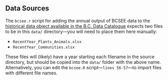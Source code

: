 <!--
Copyright 2018 Province of British Columbia

Licensed under the Apache License, Version 2.0 (the "License");
you may not use this file except in compliance with the License.
You may obtain a copy of the License at

http://www.apache.org/licenses/LICENSE-2.0

Unless required by applicable law or agreed to in writing, software distributed under the License is distributed on an "AS IS" BASIS,
WITHOUT WARRANTIES OR CONDITIONS OF ANY KIND, either express or implied.
See the License for the specific language governing permissions and limitations under the License.
-->

## Data Sources

The `bcsee.r` script for adding the annual output of BCSEE data to the [historical data object available in the B.C. Data Catalogue](https://catalogue.data.gov.bc.ca/dataset/d3651b8c-f560-48f7-a34e-26b0afc77d84) expects two files to be in this `data/` directory&mdash;you will need to place them here manually:

- `RecentYear_Plants_Animals.xlsx`
- `RecentYear_Communities.xlsx` 

These files will (likely) have a year starting each filename in the source directory, but should be copied into the `data/` folder with the above name. Alternatively, you can edit the `bcsee.R` script&mdash;`lines 56-57`&mdash;to import files with different file names.

